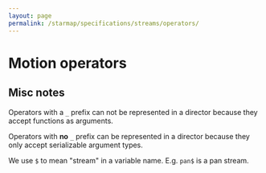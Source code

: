 ```yaml
---
layout: page
permalink: /starmap/specifications/streams/operators/
---
```


# Motion operators

## Misc notes

Operators with a `_` prefix can not be represented in a director because they accept functions as
arguments.

Operators with **no** `_` prefix can be represented in a director because they only accept
serializable argument types.

We use `$` to mean "stream" in a variable name. E.g. `pan$` is a pan stream.
